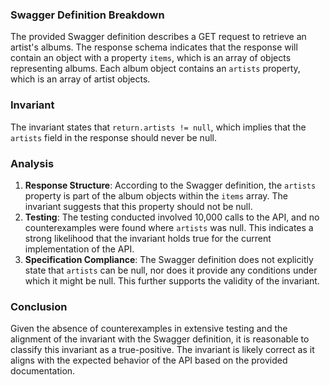 ### Swagger Definition Breakdown
The provided Swagger definition describes a GET request to retrieve an artist's albums. The response schema indicates that the response will contain an object with a property `items`, which is an array of objects representing albums. Each album object contains an `artists` property, which is an array of artist objects.

### Invariant
The invariant states that `return.artists != null`, which implies that the `artists` field in the response should never be null.

### Analysis
1. **Response Structure**: According to the Swagger definition, the `artists` property is part of the album objects within the `items` array. The invariant suggests that this property should not be null.
2. **Testing**: The testing conducted involved 10,000 calls to the API, and no counterexamples were found where `artists` was null. This indicates a strong likelihood that the invariant holds true for the current implementation of the API.
3. **Specification Compliance**: The Swagger definition does not explicitly state that `artists` can be null, nor does it provide any conditions under which it might be null. This further supports the validity of the invariant.

### Conclusion
Given the absence of counterexamples in extensive testing and the alignment of the invariant with the Swagger definition, it is reasonable to classify this invariant as a true-positive. The invariant is likely correct as it aligns with the expected behavior of the API based on the provided documentation.
